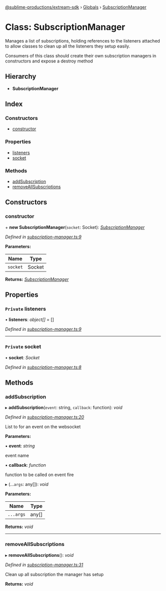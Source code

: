 [@sublime-productions/extream-sdk](../README.md) › [Globals](../globals.md) › [SubscriptionManager](subscriptionmanager.md)

# Class: SubscriptionManager

Manages a list of subscriptions, holding references to the listeners attached to allow classes to clean
up all the listeners they setup easily.

Consumers of this class should create their own subscription managers in constructors and expose a destroy method

## Hierarchy

* **SubscriptionManager**

## Index

### Constructors

* [constructor](subscriptionmanager.md#constructor)

### Properties

* [listeners](subscriptionmanager.md#private-listeners)
* [socket](subscriptionmanager.md#private-socket)

### Methods

* [addSubscription](subscriptionmanager.md#addsubscription)
* [removeAllSubscriptions](subscriptionmanager.md#removeallsubscriptions)

## Constructors

###  constructor

\+ **new SubscriptionManager**(`socket`: Socket): *[SubscriptionManager](subscriptionmanager.md)*

*Defined in [subscription-manager.ts:9](https://github.com/Extream-SaaS/ex-sdk/blob/8b68273/src/subscription-manager.ts#L9)*

**Parameters:**

Name | Type |
------ | ------ |
`socket` | Socket |

**Returns:** *[SubscriptionManager](subscriptionmanager.md)*

## Properties

### `Private` listeners

• **listeners**: *object[]* = []

*Defined in [subscription-manager.ts:9](https://github.com/Extream-SaaS/ex-sdk/blob/8b68273/src/subscription-manager.ts#L9)*

___

### `Private` socket

• **socket**: *Socket*

*Defined in [subscription-manager.ts:8](https://github.com/Extream-SaaS/ex-sdk/blob/8b68273/src/subscription-manager.ts#L8)*

## Methods

###  addSubscription

▸ **addSubscription**(`event`: string, `callback`: function): *void*

*Defined in [subscription-manager.ts:20](https://github.com/Extream-SaaS/ex-sdk/blob/8b68273/src/subscription-manager.ts#L20)*

List to for an event on the websocket

**Parameters:**

▪ **event**: *string*

event name

▪ **callback**: *function*

function to be called on event fire

▸ (...`args`: any[]): *void*

**Parameters:**

Name | Type |
------ | ------ |
`...args` | any[] |

**Returns:** *void*

___

###  removeAllSubscriptions

▸ **removeAllSubscriptions**(): *void*

*Defined in [subscription-manager.ts:31](https://github.com/Extream-SaaS/ex-sdk/blob/8b68273/src/subscription-manager.ts#L31)*

Clean up all subscription the manager has setup

**Returns:** *void*
